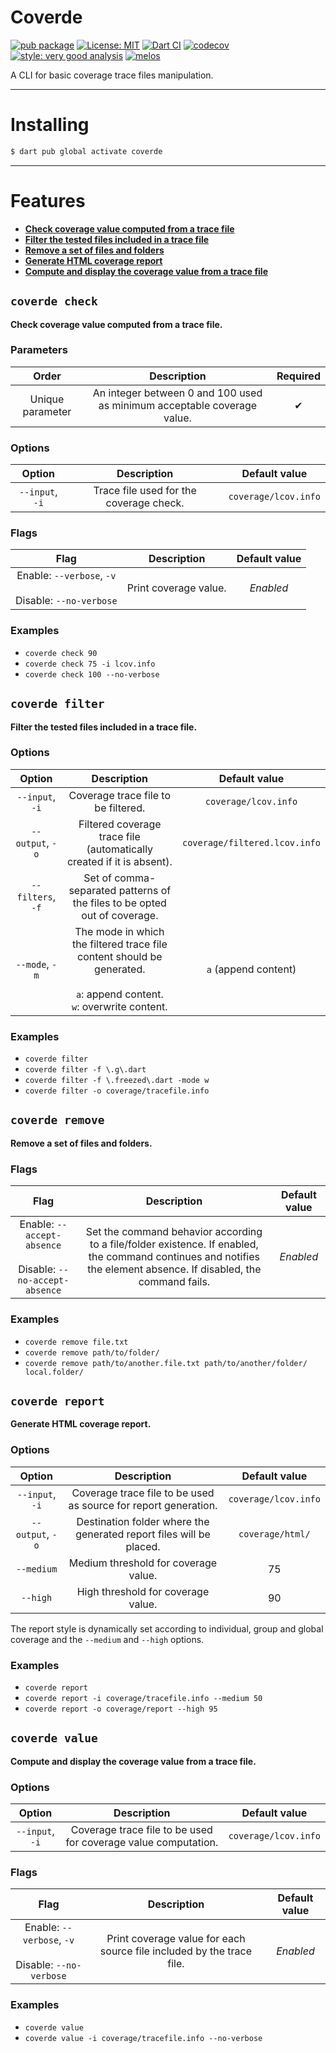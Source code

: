 # Coverde

[![pub package][pub_badge]][pub_link]
[![License: MIT][license_badge]][license_link]
[![Dart CI][dart_ci_badge]][dart_ci_link]
[![codecov][codecov_badge]][codecov_link]
[![style: very good analysis][very_good_analysis_badge]][very_good_analysis_link]
[![melos][melos_badge]][melos_link]

A CLI for basic coverage trace files manipulation.

---

# Installing

```sh
$ dart pub global activate coverde
```

---

# Features

- [**Check coverage value computed from a trace file**](#coverde-check)
- [**Filter the tested files included in a trace file**](#coverde-filter)
- [**Remove a set of files and folders**](#coverde-remove)
- [**Generate HTML coverage report**](#coverde-report)
- [**Compute and display the coverage value from a trace file**](#coverde-value)

## `coverde check`

**Check coverage value computed from a trace file.**

### Parameters

|      Order       |                               Description                               | Required |
| :--------------: | :---------------------------------------------------------------------: | :------: |
| Unique parameter | An integer between 0 and 100 used as minimum acceptable coverage value. |    ✔     |

### Options

|     Option      |               Description               |    Default value     |
| :-------------: | :-------------------------------------: | :------------------: |
| `--input`, `-i` | Trace file used for the coverage check. | `coverage/lcov.info` |

### Flags

|                           Flag                           |      Description      | Default value |
| :------------------------------------------------------: | :-------------------: | :-----------: |
| Enable: `--verbose`, `-v`<br><br>Disable: `--no-verbose` | Print coverage value. |   _Enabled_   |

### Examples

- `coverde check 90`
- `coverde check 75 -i lcov.info`
- `coverde check 100 --no-verbose`

## `coverde filter`

**Filter the tested files included in a trace file.**

### Options

|      Option       |                                                          Description                                                          |         Default value         |
| :---------------: | :---------------------------------------------------------------------------------------------------------------------------: | :---------------------------: |
|  `--input`, `-i`  |                                              Coverage trace file to be filtered.                                              |     `coverage/lcov.info`      |
| `--output`, `-o`  |                             Filtered coverage trace file (automatically created if it is absent).                             | `coverage/filtered.lcov.info` |
| `--filters`, `-f` |                           Set of comma-separated patterns of the files to be opted out of coverage.                           |                               |
|  `--mode`, `-m`   | The mode in which the filtered trace file content should be generated.<br><br>`a`: append content.<br>`w`: overwrite content. |     `a` (append content)      |

### Examples

- `coverde filter`
- `coverde filter -f \.g\.dart`
- `coverde filter -f \.freezed\.dart -mode w`
- `coverde filter -o coverage/tracefile.info`

## `coverde remove`

**Remove a set of files and folders.**

### Flags

|                               Flag                               |                                                                            Description                                                                             | Default value |
| :--------------------------------------------------------------: | :----------------------------------------------------------------------------------------------------------------------------------------------------------------: | :-----------: |
| Enable: `--accept-absence`<br><br>Disable: `--no-accept-absence` | Set the command behavior according to a file/folder existence. If enabled, the command continues and notifies the element absence. If disabled, the command fails. |   _Enabled_   |

### Examples

- `coverde remove file.txt`
- `coverde remove path/to/folder/`
- `coverde remove path/to/another.file.txt path/to/another/folder/ local.folder/`

## `coverde report`

**Generate HTML coverage report.**

### Options

|      Option      |                             Description                             |    Default value     |
| :--------------: | :-----------------------------------------------------------------: | :------------------: |
| `--input`, `-i`  |   Coverage trace file to be used as source for report generation.   | `coverage/lcov.info` |
| `--output`, `-o` | Destination folder where the generated report files will be placed. |   `coverage/html/`   |
|    `--medium`    |                Medium threshold for coverage value.                 |          75          |
|     `--high`     |                 High threshold for coverage value.                  |          90          |

The report style is dynamically set according to individual, group and global coverage and the `--medium` and `--high` options.

### Examples

- `coverde report`
- `coverde report -i coverage/tracefile.info --medium 50`
- `coverde report -o coverage/report --high 95`

## `coverde value`

**Compute and display the coverage value from a trace file.**

### Options

|     Option      |                          Description                           |    Default value     |
| :-------------: | :------------------------------------------------------------: | :------------------: |
| `--input`, `-i` | Coverage trace file to be used for coverage value computation. | `coverage/lcov.info` |

### Flags

|                           Flag                           |                              Description                              | Default value |
| :------------------------------------------------------: | :-------------------------------------------------------------------: | :-----------: |
| Enable: `--verbose`, `-v`<br><br>Disable: `--no-verbose` | Print coverage value for each source file included by the trace file. |   _Enabled_   |

### Examples

- `coverde value`
- `coverde value -i coverage/tracefile.info --no-verbose`

[codecov_badge]: https://codecov.io/gh/mrverdant13/coverde/branch/main/graph/badge.svg
[codecov_link]: https://codecov.io/gh/mrverdant13/coverde
[dart_ci_badge]: https://github.com/mrverdant13/coverde/workflows/Dart%20CI/badge.svg
[dart_ci_link]: https://github.com/mrverdant13/coverde/actions?query=workflow%3A%22Dart+CI%22
[license_badge]: https://img.shields.io/badge/license-MIT-blue.svg
[license_link]: https://opensource.org/licenses/MIT
[melos_badge]: https://img.shields.io/badge/maintained%20with-melos-f700ff.svg
[melos_link]: https://github.com/invertase/melos
[pub_badge]: https://img.shields.io/pub/v/coverde.svg
[pub_link]: https://pub.dev/packages/coverde
[very_good_analysis_badge]: https://img.shields.io/badge/style-very_good_analysis-B22C89.svg
[very_good_analysis_link]: https://pub.dev/packages/very_good_analysis
